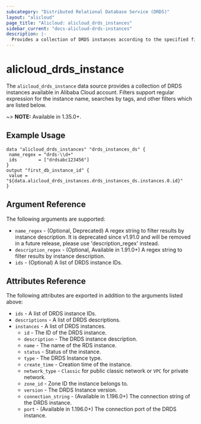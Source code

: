 ```yaml
---
subcategory: "Distributed Relational Database Service (DRDS)"
layout: "alicloud"
page_title: "Alicloud: alicloud_drds_instances"
sidebar_current: "docs-alicloud-drds-instances"
description: |-
  Provides a collection of DRDS instances according to the specified filters.
---
```


# alicloud_drds_instance

 The `alicloud_drds_instance` data source provides a collection of DRDS instances available in Alibaba Cloud account.
Filters support regular expression for the instance name, searches by tags, and other filters which are listed below.

~> **NOTE:** Available in 1.35.0+.

## Example Usage

 ```
data "alicloud_drds_instances" "drds_instances_ds" {
  name_regex = "drds-\\d+"
  ids        = ["drdsabc123456"]
}
output "first_db_instance_id" {
  value = "${data.alicloud_drds_instances.drds_instances_ds.instances.0.id}"
}
```

## Argument Reference

The following arguments are supported:

* `name_regex` - (Optional, Deprecated) A regex string to filter results by instance description. It is deprecated since v1.91.0 and will be removed in a future release, please use 'description_regex' instead.
* `description_regex` - (Optional, Available in 1.91.0+) A regex string to filter results by instance description.
* `ids` - (Optional) A list of DRDS instance IDs.

## Attributes Reference

The following attributes are exported in addition to the arguments listed above:

 * `ids` - A list of DRDS instance IDs.
 * `descriptions` - A list of DRDS descriptions. 
 * `instances` - A list of DRDS instances.
   * `id` - The ID of the DRDS instance.
   * `description` - The DRDS instance description.
   * `name` - The name of the RDS instance.
   * `status` - Status of the instance.
   * `type` - The DRDS Instance type.
   * `create_time` - Creation time of the instance.
   * `network_type` - `Classic` for public classic network or `VPC` for private network.
   * `zone_id` - Zone ID the instance belongs to.
   * `version` - The DRDS Instance version.
   * `connection_string` - (Available in 1.196.0+) The connection string of the DRDS instance.
   * `port` - (Available in 1.196.0+) The connection port of the DRDS instance.

